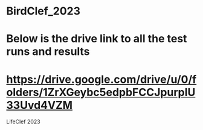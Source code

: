 # BirdClef_2023
# Below is the drive link to all the test runs and results
# https://drive.google.com/drive/u/0/folders/1ZrXGeybc5edpbFCCJpurpIU33Uvd4VZM
LifeClef 2023
